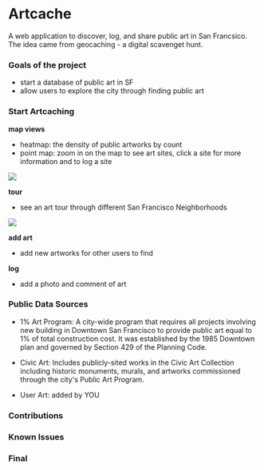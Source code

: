 # Artcache 
A web application to discover, log, and share public art in San Francsico. The idea came from geocaching - a digital scavenget hunt. 

### Goals of the project 
* start a database of public art in SF 
* allow users to explore the city through finding public art 

### Start Artcaching 
__map views__
* heatmap: the density of public artworks by count 
* point map: zoom in on the map to see art sites, click a site for more information and to log a site

![](map_views.gif)

__tour__
* see an art tour through different San Francisco Neighborhoods 

![](tour.gif)

__add art__
* add new artworks for other users to find 

__log__
* add a photo and comment of art 



### Public Data Sources 

* 1% Art Program: A city-wide program that requires all projects involving new building in Downtown San Francisco to provide 
public art equal to 1% of total construction cost. It was established by the 1985 Downtown plan and governed by Section 
429 of the Planning Code.

* Civic Art: Includes publicly-sited works in the Civic Art Collection including historic monuments, murals, and artworks 
commissioned through the city's Public Art Program.

* User Art: added by YOU

### Contributions 

### Known Issues 

### Final


